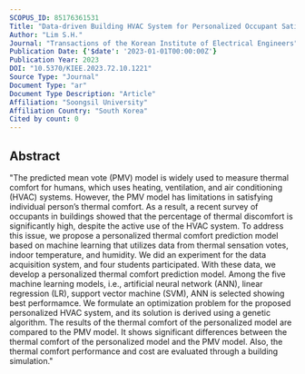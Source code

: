 ```yaml
---
SCOPUS_ID: 85176361531
Title: "Data-driven Building HVAC System for Personalized Occupant Satisfaction and Efficient Energy Use"
Author: "Lim S.H."
Journal: "Transactions of the Korean Institute of Electrical Engineers"
Publication Date: {'$date': '2023-01-01T00:00:00Z'}
Publication Year: 2023
DOI: "10.5370/KIEE.2023.72.10.1221"
Source Type: "Journal"
Document Type: "ar"
Document Type Description: "Article"
Affiliation: "Soongsil University"
Affiliation Country: "South Korea"
Cited by count: 0
---
```


## Abstract
"The predicted mean vote (PMV) model is widely used to measure thermal comfort for humans, which uses heating, ventilation, and air conditioning (HVAC) systems. However, the PMV model has limitations in satisfying individual person’s thermal comfort. As a result, a recent survey of occupants in buildings showed that the percentage of thermal discomfort is significantly high, despite the active use of the HVAC system. To address this issue, we propose a personalized thermal comfort prediction model based on machine learning that utilizes data from thermal sensation votes, indoor temperature, and humidity. We did an experiment for the data acquisition system, and four students participated. With these data, we develop a personalized thermal comfort prediction model. Among the five machine learning models, i.e., artificial neural network (ANN), linear regression (LR), support vector machine (SVM), ANN is selected showing best performamce. We formulate an optimization problem for the proposed personalized HVAC system, and its solution is derived using a genetic algorithm. The results of the thermal comfort of the personalized model are compared to the PMV model. It shows significant differences between the thermal comfort of the personalized model and the PMV model. Also, the thermal comfort performance and cost are evaluated through a building simulation."
